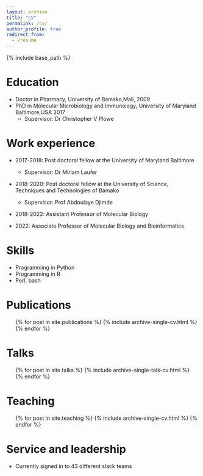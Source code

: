 ```yaml
---
layout: archive
title: "CV"
permalink: /cv/
author_profile: true
redirect_from:
  - /resume
---
```


{% include base_path %}

Education
======
* Doctor in Pharmacy, University of Bamako,Mali, 2009
* PhD in Molecular Microbiology and Immunology, University of Maryland Baltimore,USA 2017
  * Supervisor: Dr Christopher V Plowe


Work experience
======
* 2017-2018: Post doctoral fellow at the University of Maryland Baltimore
  * Supervisor: Dr Miriam Laufer
* 2018-2020: Post doctoral fellow at the University of Science, Techniques and Technologies of Bamako
  * Supervisor: Prof Abdoulaye Djimde

* 2018-2022: Assistant Professor of Molecular Biology
* 2022: Associate Professor of Molecular Biology and Bioinformatics
  
Skills
======
* Programming in Python
* Programming in R
* Perl, bash

Publications
======
  <ul>{% for post in site.publications %}
    {% include archive-single-cv.html %}
  {% endfor %}</ul>
  
Talks
======
  <ul>{% for post in site.talks %}
    {% include archive-single-talk-cv.html %}
  {% endfor %}</ul>
  
Teaching
======
  <ul>{% for post in site.teaching %}
    {% include archive-single-cv.html %}
  {% endfor %}</ul>
  
Service and leadership
======
* Currently signed in to 43 different slack teams
